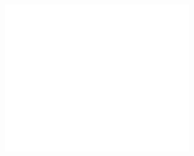 <div align="center">
	<br>
	<a href="https://github.com/jlelz/jlelz/test.svg">
		<picture>
		  <source media="(min-width: 720px)" srcset="test.svg">
		  <img src="test.svg" width="800" height="400" alt="Click to see the source">
		</picture>
	</a>
	<br>
</div>
<br>
<br>